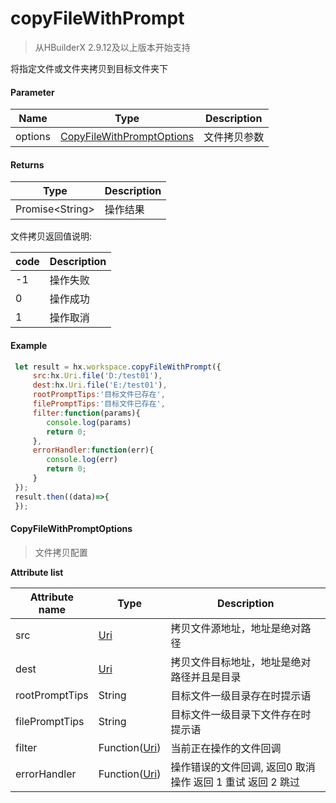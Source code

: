 # copyFileWithPrompt

> 从HBuilderX 2.9.12及以上版本开始支持

将指定文件或文件夹拷贝到目标文件夹下

#### Parameter

|Name	|Type													|Description			|
|--			|--															|--				|
|options	|[CopyFileWithPromptOptions](#CopyFileWithPromptOptions)    |文件拷贝参数	|

#### Returns

|Type		|Description		|
|--						|--			|
|Promise&lt;String&gt;	|操作结果	|

文件拷贝返回值说明:

|code	|Description									|
|--		|--										|
|-1		|操作失败								|
|0		|操作成功								|
|1		|操作取消								|


#### Example
``` javascript
 let result = hx.workspace.copyFileWithPrompt({
     src:hx.Uri.file('D:/test01'),
     dest:hx.Uri.file('E:/test01'),
     rootPromptTips:'目标文件已存在',
     filePromptTips:'目标文件已存在',
     filter:function(params){
 	    console.log(params)
 		return 0;
     },
     errorHandler:function(err){
 		console.log(err)
 		return 0;
     }
 });
 result.then((data)=>{
 });
```

#### CopyFileWithPromptOptions

> 文件拷贝配置

**Attribute list**

|Attribute name		|Type	|Description						|
|--			|--			|--							|
|src		|[Uri](/ExtensionDocs/Api/other/Uri)		|拷贝文件源地址，地址是绝对路径|
|dest		|[Uri](/ExtensionDocs/Api/other/Uri)	|拷贝文件目标地址，地址是绝对路径并且是目录|
|rootPromptTips	|String		|目标文件一级目录存在时提示语|
|filePromptTips	|String |目标文件一级目录下文件存在时提示语 |
|filter	|Function([Uri](/ExtensionDocs/Api/other/Uri)) | 当前正在操作的文件回调 |
|errorHandler	|Function([Uri](/ExtensionDocs/Api/other/Uri))	|操作错误的文件回调, 返回0 取消操作  返回 1  重试  返回 2 跳过 |